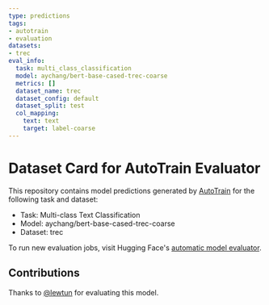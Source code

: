 ```yaml
---
type: predictions
tags:
- autotrain
- evaluation
datasets:
- trec
eval_info:
  task: multi_class_classification
  model: aychang/bert-base-cased-trec-coarse
  metrics: []
  dataset_name: trec
  dataset_config: default
  dataset_split: test
  col_mapping:
    text: text
    target: label-coarse
---
```

# Dataset Card for AutoTrain Evaluator

This repository contains model predictions generated by [AutoTrain](https://huggingface.co/autotrain) for the following task and dataset:

* Task: Multi-class Text Classification
* Model: aychang/bert-base-cased-trec-coarse
* Dataset: trec

To run new evaluation jobs, visit Hugging Face's [automatic model evaluator](https://huggingface.co/spaces/autoevaluate/model-evaluator).

## Contributions

Thanks to [@lewtun](https://huggingface.co/lewtun) for evaluating this model.